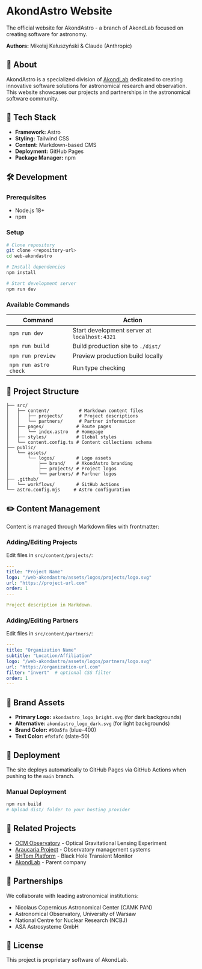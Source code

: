 # AkondAstro Website

The official website for AkondAstro - a branch of AkondLab focused on creating software for astronomy.

**Authors:** Mikołaj Kałuszyński & Claude (Anthropic)

## 🌟 About

AkondAstro is a specialized division of [AkondLab](https://www.akond.com) dedicated to creating innovative software solutions for astronomical research and observation. This website showcases our projects and partnerships in the astronomical software community.

## 🚀 Tech Stack

- **Framework:** Astro
- **Styling:** Tailwind CSS  
- **Content:** Markdown-based CMS
- **Deployment:** GitHub Pages
- **Package Manager:** npm

## 🛠️ Development

### Prerequisites
- Node.js 18+ 
- npm

### Setup
```bash
# Clone repository
git clone <repository-url>
cd web-akondastro

# Install dependencies
npm install

# Start development server
npm run dev
```

### Available Commands

| Command | Action |
|---------|--------|
| `npm run dev` | Start development server at `localhost:4321` |
| `npm run build` | Build production site to `./dist/` |
| `npm run preview` | Preview production build locally |
| `npm run astro check` | Run type checking |

## 📁 Project Structure

```
├── src/
│   ├── content/           # Markdown content files
│   │   ├── projects/      # Project descriptions
│   │   └── partners/      # Partner information
│   ├── pages/            # Route pages
│   │   └── index.astro   # Homepage
│   ├── styles/           # Global styles
│   └── content.config.ts # Content collections schema
├── public/
│   └── assets/
│       └── logos/        # Logo assets
│           ├── brand/    # AkondAstro branding
│           ├── projects/ # Project logos
│           └── partners/ # Partner logos
├── .github/
│   └── workflows/        # GitHub Actions
└── astro.config.mjs     # Astro configuration
```

## ✏️ Content Management

Content is managed through Markdown files with frontmatter:

### Adding/Editing Projects
Edit files in `src/content/projects/`:

```yaml
---
title: "Project Name"
logo: "/web-akondastro/assets/logos/projects/logo.svg"
url: "https://project-url.com"
order: 1
---

Project description in Markdown.
```

### Adding/Editing Partners
Edit files in `src/content/partners/`:

```yaml
---
title: "Organization Name"
subtitle: "Location/Affiliation"
logo: "/web-akondastro/assets/logos/partners/logo.svg"
url: "https://organization-url.com"
filter: "invert"  # optional CSS filter
order: 1
---
```

## 🎨 Brand Assets

- **Primary Logo:** `akondastro_logo_bright.svg` (for dark backgrounds)
- **Alternative:** `akondastro_logo_dark.svg` (for light backgrounds)
- **Brand Color:** `#60a5fa` (blue-400)
- **Text Color:** `#f8fafc` (slate-50)

## 🚀 Deployment

The site deploys automatically to GitHub Pages via GitHub Actions when pushing to the `main` branch.

### Manual Deployment
```bash
npm run build
# Upload dist/ folder to your hosting provider
```

## 🔗 Related Projects

- [OCM Observatory](https://ocm.camk.edu.pl) - Optical Gravitational Lensing Experiment
- [Araucaria Project](https://araucaria.camk.edu.pl) - Observatory management systems
- [BHTom Platform](https://bh-tom2.astrolabs.pl) - Black Hole Transient Monitor
- [AkondLab](https://www.akond.com) - Parent company

## 🤝 Partnerships

We collaborate with leading astronomical institutions:
- Nicolaus Copernicus Astronomical Center (CAMK PAN)
- Astronomical Observatory, University of Warsaw
- National Centre for Nuclear Research (NCBJ)
- ASA Astrosysteme GmbH

## 📄 License

This project is proprietary software of AkondLab.